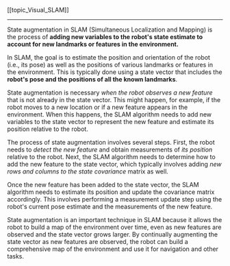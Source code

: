 [[topic_Visual_SLAM]]
****
State augmentation in SLAM (Simultaneous Localization and Mapping) is the process of **adding new variables to the robot's state estimate to account for new landmarks or features in the environment.**

In SLAM, the goal is to estimate the position and orientation of the robot (i.e., its pose) as well as the positions of various landmarks or features in the environment. This is typically done using a state vector that includes the **robot's pose and the positions of all the known landmarks**.

State augmentation is necessary _when the robot observes a new feature_ that is not already in the state vector. This might happen, for example, if the robot moves to a new location or if a new feature appears in the environment. When this happens, the SLAM algorithm needs to add new variables to the state vector to represent the new feature and estimate its position relative to the robot.

The process of state augmentation involves several steps. First, the robot needs to _detect the new feature_ and obtain measurements of _its position_ relative to the robot. Next, the SLAM algorithm needs to determine how to add the new feature to the state vector, which typically involves adding _new rows and columns to the state covariance_ matrix as well.

Once the new feature has been added to the state vector, the SLAM algorithm needs to estimate its position and update the covariance matrix accordingly. This involves performing a measurement update step using the robot's current pose estimate and the measurements of the new feature.

State augmentation is an important technique in SLAM because it allows the robot to build a map of the environment over time, even as new features are observed and the state vector grows larger. By continually augmenting the state vector as new features are observed, the robot can build a comprehensive map of the environment and use it for navigation and other tasks.